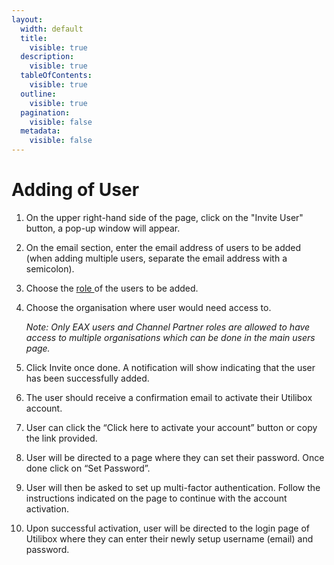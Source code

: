 ```yaml
---
layout:
  width: default
  title:
    visible: true
  description:
    visible: true
  tableOfContents:
    visible: true
  outline:
    visible: true
  pagination:
    visible: false
  metadata:
    visible: false
---
```


# Adding of User

1. On the upper right-hand side of the page, click on the "Invite User" button, a pop-up window will appear.
2. On the email section, enter the email address of users to be added (when adding multiple users, separate the email address with a semicolon).
3. Choose the [role ](./)of the users to be added.
4.  Choose the organisation where user would need access to.

    _Note: Only EAX users and Channel Partner roles are allowed to have access to multiple organisations which can be done in the main users page._
5. Click Invite once done. A notification will show indicating that the user has been successfully added.
6. The user should receive a confirmation email to activate their Utilibox account.
7. User can click the “Click here to activate your account” button or copy the link provided.
8. User will be directed to a page where they can set their password. Once done click on “Set Password”.
9. User will then be asked to set up multi-factor authentication. Follow the instructions indicated on the page to continue with the account activation.
10. Upon successful activation, user will be directed to the login page of Utilibox where they can enter their newly setup username (email) and password.
